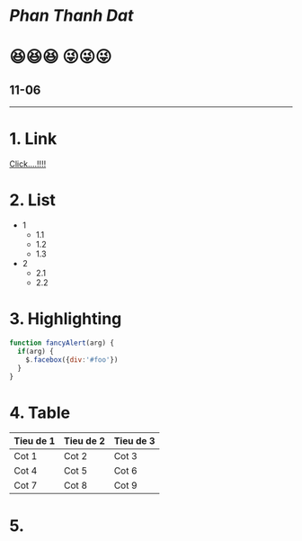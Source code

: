 # _Phan Thanh Dat_ 
:laughing::laughing::laughing:
:stuck_out_tongue_winking_eye::stuck_out_tongue_winking_eye::stuck_out_tongue_winking_eye:
======
## 11-06
----------------------------------


# 1. Link
[Click....!!!!](http://google.com)
# 2. List
  * 1
    * 1.1
    * 1.2
    * 1.3
  * 2
    * 2.1
    * 2.2
#  3. Highlighting
```javascript
function fancyAlert(arg) {
  if(arg) {
    $.facebox({div:'#foo'})
  }
}
```
 # 4. Table
 Tieu de 1|Tieu de 2| Tieu de 3
 ---------|---------|----------
 Cot 1|Cot 2|Cot 3
  Cot 4|Cot 5|Cot 6
   Cot 7|Cot 8|Cot 9
 # 5.
   
